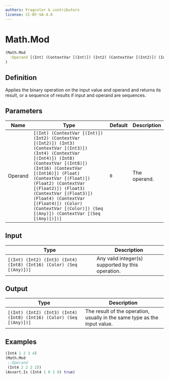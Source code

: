 ```yaml
---
authors: Fragcolor & contributors
license: CC-BY-SA-4.0
---
```



# Math.Mod

```clojure
(Math.Mod
  :Operand [(Int) (ContextVar [(Int)]) (Int2) (ContextVar [(Int2)]) (Int3) (ContextVar [(Int3)]) (Int4) (ContextVar [(Int4)]) (Int8) (ContextVar [(Int8)]) (Int16) (ContextVar [(Int16)]) (Float) (ContextVar [(Float)]) (Float2) (ContextVar [(Float2)]) (Float3) (ContextVar [(Float3)]) (Float4) (ContextVar [(Float4)]) (Color) (ContextVar [(Color)]) (Seq [(Any)]) (ContextVar [(Seq [(Any)])])]
)
```


## Definition

Applies the binary operation on the input value and operand and returns its result, or a sequence of results if input and operand are sequences.


## Parameters

| Name | Type | Default | Description |
|------|------|---------|-------------|
| Operand | `[(Int) (ContextVar [(Int)]) (Int2) (ContextVar [(Int2)]) (Int3) (ContextVar [(Int3)]) (Int4) (ContextVar [(Int4)]) (Int8) (ContextVar [(Int8)]) (Int16) (ContextVar [(Int16)]) (Float) (ContextVar [(Float)]) (Float2) (ContextVar [(Float2)]) (Float3) (ContextVar [(Float3)]) (Float4) (ContextVar [(Float4)]) (Color) (ContextVar [(Color)]) (Seq [(Any)]) (ContextVar [(Seq [(Any)])])]` | `0` | The operand. |


## Input

| Type | Description |
|------|-------------|
| `[(Int) (Int2) (Int3) (Int4) (Int8) (Int16) (Color) (Seq [(Any)])]` | Any valid integer(s) supported by this operation. |


## Output

| Type | Description |
|------|-------------|
| `[(Int) (Int2) (Int3) (Int4) (Int8) (Int16) (Color) (Seq [(Any)])]` | The result of the operation, usually in the same type as the input value. |


## Examples

```clojure
(Int4 1 2 3 4)
(Math.Mod
 ;:Operand
 (Int4 2 2 2 2))
(Assert.Is (Int4 1 0 1 0) true)
```
